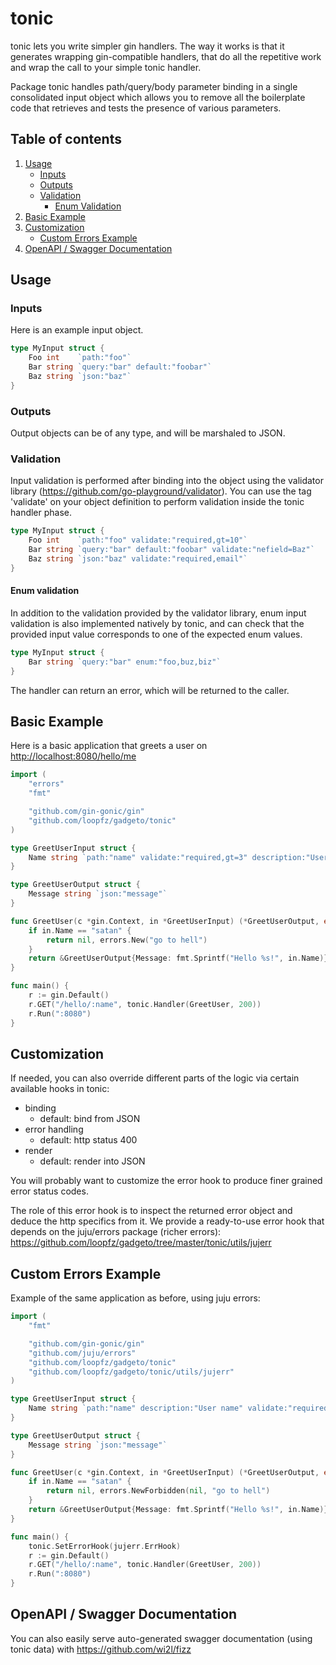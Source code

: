 # tonic

tonic lets you write simpler gin handlers. The way it works is that it generates wrapping gin-compatible handlers, that do all the repetitive work and wrap the call to your simple tonic handler.

Package tonic handles path/query/body parameter binding in a single consolidated input object which allows you to remove all the boilerplate code that retrieves and tests the presence of various parameters.

## Table of contents

1. [Usage](#usage)
   - [Inputs](#inputs)
   - [Outputs](#outputs)
   - [Validation](#validation)
     - [Enum Validation](#enum-validation)
2. [Basic Example](#basic-example)
3. [Customization](#customization)
   - [Custom Errors Example](#custom-errors-example)
4. [OpenAPI / Swagger Documentation](#openapi--swagger-documentation)

## Usage

### Inputs

Here is an example input object.

```go
type MyInput struct {
    Foo int    `path:"foo"`
    Bar string `query:"bar" default:"foobar"`
    Baz string `json:"baz"`
}
```

### Outputs

Output objects can be of any type, and will be marshaled to JSON.

### Validation

Input validation is performed after binding into the object using the validator library
(<https://github.com/go-playground/validator>). You can use the tag 'validate' on your object
definition to perform validation inside the tonic handler phase.

```go
type MyInput struct {
    Foo int    `path:"foo" validate:"required,gt=10"`
    Bar string `query:"bar" default:"foobar" validate:"nefield=Baz"`
    Baz string `json:"baz" validate:"required,email"`
}
```

#### Enum validation

In addition to the validation provided by the validator library, enum input validation is also implemented natively by tonic, and can check that the provided input value corresponds to one of the expected enum values.

```go
type MyInput struct {
    Bar string `query:"bar" enum:"foo,buz,biz"`
}
```

The handler can return an error, which will be returned to the caller.

## Basic Example

Here is a basic application that greets a user on <http://localhost:8080/hello/me>

```go
import (
    "errors"
    "fmt"

    "github.com/gin-gonic/gin"
    "github.com/loopfz/gadgeto/tonic"
)

type GreetUserInput struct {
    Name string `path:"name" validate:"required,gt=3" description:"User name"`
}

type GreetUserOutput struct {
    Message string `json:"message"`
}

func GreetUser(c *gin.Context, in *GreetUserInput) (*GreetUserOutput, error) {
    if in.Name == "satan" {
        return nil, errors.New("go to hell")
    }
    return &GreetUserOutput{Message: fmt.Sprintf("Hello %s!", in.Name)}, nil
}

func main() {
    r := gin.Default()
    r.GET("/hello/:name", tonic.Handler(GreetUser, 200))
    r.Run(":8080")
}
```

## Customization

If needed, you can also override different parts of the logic via certain available hooks in tonic:

- binding
  - default: bind from JSON
- error handling
  - default: http status 400
- render
  - default: render into JSON

You will probably want to customize the error hook to produce finer grained error status codes.

The role of this error hook is to inspect the returned error object and deduce the http specifics from it. We provide a ready-to-use error hook that depends on the juju/errors package (richer errors): <https://github.com/loopfz/gadgeto/tree/master/tonic/utils/jujerr>

## Custom Errors Example

Example of the same application as before, using juju errors:

```go
import (
    "fmt"

    "github.com/gin-gonic/gin"
    "github.com/juju/errors"
    "github.com/loopfz/gadgeto/tonic"
    "github.com/loopfz/gadgeto/tonic/utils/jujerr"
)

type GreetUserInput struct {
    Name string `path:"name" description:"User name" validate:"required"`
}

type GreetUserOutput struct {
    Message string `json:"message"`
}

func GreetUser(c *gin.Context, in *GreetUserInput) (*GreetUserOutput, error) {
    if in.Name == "satan" {
        return nil, errors.NewForbidden(nil, "go to hell")
    }
    return &GreetUserOutput{Message: fmt.Sprintf("Hello %s!", in.Name)}, nil
}

func main() {
    tonic.SetErrorHook(jujerr.ErrHook)
    r := gin.Default()
    r.GET("/hello/:name", tonic.Handler(GreetUser, 200))
    r.Run(":8080")
}
```

## OpenAPI / Swagger Documentation

You can also easily serve auto-generated swagger documentation (using tonic data) with <https://github.com/wi2l/fizz>
